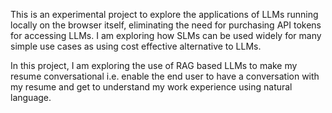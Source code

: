 This is an experimental project to explore the applications of LLMs running locally on the browser itself, eliminating the need for purchasing API tokens for accessing LLMs.
I am exploring how SLMs can be used widely for many simple use cases as using cost effective alternative to LLMs.

In this project, I am exploring the use of RAG based LLMs to make my resume conversational i.e. enable the end user to have a conversation with my resume and get to understand my work experience using natural language.
